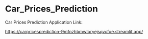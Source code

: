 # Car_Prices_Prediction

Car Prices Prediction Application Link:

https://carpricesprediction-9mfnzhbmwlbryejsqvcfoe.streamlit.app/
